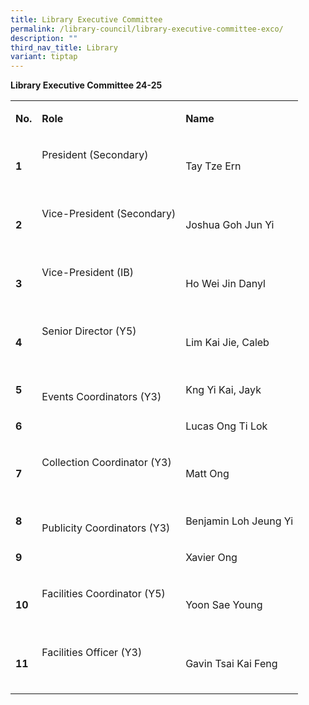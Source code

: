 ```yaml
---
title: Library Executive Committee
permalink: /library-council/library-executive-committee-exco/
description: ""
third_nav_title: Library
variant: tiptap
---
```

<p><strong>Library Executive Committee 24-25</strong>
</p>
<table style="minWidth: 75px">
<colgroup>
<col>
<col>
<col>
</colgroup>
<tbody>
<tr>
<td rowspan="1" colspan="1">
<p><strong>No.</strong>
</p>
</td>
<td rowspan="1" colspan="1">
<p><strong>Role</strong>
</p>
</td>
<td rowspan="1" colspan="1">
<p><strong>Name</strong>
</p>
</td>
</tr>
<tr>
<td rowspan="1" colspan="1">
<p><strong>1</strong>
</p>
</td>
<td rowspan="1" colspan="1">
<p>President (Secondary)</p>
<p>&nbsp;</p>
</td>
<td rowspan="1" colspan="1">
<p>Tay Tze Ern</p>
</td>
</tr>
<tr>
<td rowspan="1" colspan="1">
<p><strong>2</strong>
</p>
</td>
<td rowspan="1" colspan="1">
<p>Vice-President (Secondary)</p>
<p>&nbsp;</p>
</td>
<td rowspan="1" colspan="1">
<p>Joshua Goh Jun Yi</p>
</td>
</tr>
<tr>
<td rowspan="1" colspan="1">
<p><strong>3</strong>
</p>
</td>
<td rowspan="1" colspan="1">
<p>Vice-President (IB)</p>
<p>&nbsp;</p>
</td>
<td rowspan="1" colspan="1">
<p>Ho Wei Jin Danyl</p>
</td>
</tr>
<tr>
<td rowspan="1" colspan="1">
<p><strong>4</strong>
</p>
</td>
<td rowspan="1" colspan="1">
<p>Senior Director (Y5)</p>
<p>&nbsp;</p>
</td>
<td rowspan="1" colspan="1">
<p>Lim Kai Jie, Caleb</p>
</td>
</tr>
<tr>
<td rowspan="1" colspan="1">
<p><strong>5</strong>
</p>
</td>
<td rowspan="2" colspan="1">
<p>Events Coordinators (Y3)</p>
<p>&nbsp;</p>
</td>
<td rowspan="1" colspan="1">
<p>Kng Yi Kai, Jayk</p>
</td>
</tr>
<tr>
<td rowspan="1" colspan="1">
<p><strong>6</strong>
</p>
</td>
<td rowspan="1" colspan="1">
<p>Lucas Ong Ti Lok</p>
</td>
</tr>
<tr>
<td rowspan="1" colspan="1">
<p><strong>7</strong>
</p>
</td>
<td rowspan="1" colspan="1">
<p>Collection Coordinator (Y3)</p>
<p>&nbsp;</p>
</td>
<td rowspan="1" colspan="1">
<p>Matt Ong</p>
</td>
</tr>
<tr>
<td rowspan="1" colspan="1">
<p><strong>8</strong>
</p>
</td>
<td rowspan="2" colspan="1">
<p>Publicity Coordinators (Y3)</p>
<p>&nbsp;</p>
</td>
<td rowspan="1" colspan="1">
<p>Benjamin Loh Jeung Yi</p>
</td>
</tr>
<tr>
<td rowspan="1" colspan="1">
<p><strong>9</strong>
</p>
</td>
<td rowspan="1" colspan="1">
<p>Xavier Ong</p>
</td>
</tr>
<tr>
<td rowspan="1" colspan="1">
<p><strong>10</strong>
</p>
</td>
<td rowspan="1" colspan="1">
<p>Facilities Coordinator (Y5)</p>
<p>&nbsp;</p>
</td>
<td rowspan="1" colspan="1">
<p>Yoon Sae Young</p>
</td>
</tr>
<tr>
<td rowspan="1" colspan="1">
<p><strong>11</strong>
</p>
</td>
<td rowspan="1" colspan="1">
<p>Facilities Officer (Y3)</p>
<p>&nbsp;</p>
</td>
<td rowspan="1" colspan="1">
<p>Gavin Tsai Kai Feng</p>
</td>
</tr>
</tbody>
</table>
<p>&nbsp;</p>